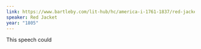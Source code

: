 ```yaml
---
link: https://www.bartleby.com/lit-hub/hc/america-i-1761-1837/red-jacket-on-the-religion-of-the-white-man-and-the-red/
speaker: Red Jacket
year: "1805"
---
```


This speech could